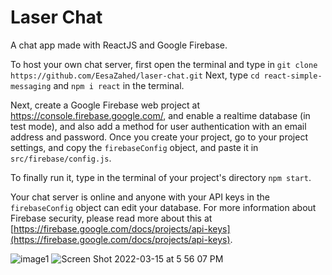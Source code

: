# Laser Chat

A chat app made with ReactJS and Google Firebase.

To host your own chat server, first open the terminal and type in `git clone https://github.com/EesaZahed/laser-chat.git` Next, type `cd react-simple-messaging` and `npm i react` in the terminal.

Next, create a Google Firebase web project at https://console.firebase.google.com/, and enable a realtime database (in test mode), and also add a method for user authentication with an email address and password. Once you create your project, go to your project settings, and copy the `firebaseConfig` object, and paste it in `src/firebase/config.js`.

To finally run it, type in the terminal of your project's directory `npm start`.

Your chat server is online and anyone with your API keys in the `firebaseConfig` object can edit your database. For more information about Firebase security, please read more about this at [https://firebase.google.com/docs/projects/api-keys](https://firebase.google.com/docs/projects/api-keys).

![image1](https://user-images.githubusercontent.com/97064249/158486163-61898c94-eb2e-4660-b017-3c16713857ba.png)
![Screen Shot 2022-03-15 at 5 56 07 PM](https://user-images.githubusercontent.com/97064249/158486167-e7c845c2-3807-4141-ada4-aefbfcd69757.png)
